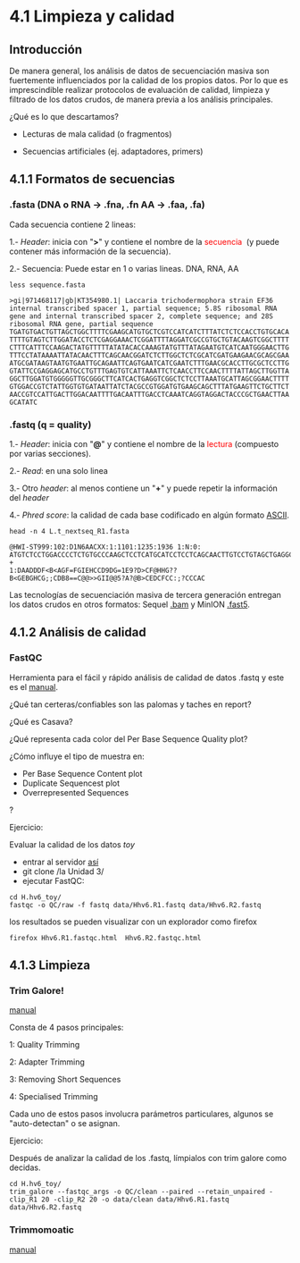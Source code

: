 # 4.1 Limpieza y calidad

## Introducción

De manera general, los análisis de datos de secuenciación masiva son fuertemente influenciados por la calidad de los propios datos. Por lo que es imprescindible realizar protocolos de evaluación de calidad, limpieza y filtrado de los datos crudos, de manera previa a los análisis principales.

¿Qué es lo que descartamos?

- Lecturas de mala calidad (o fragmentos)

- Secuencias artificiales (ej. adaptadores, primers)

  

## 4.1.1 Formatos de secuencias

### .fasta (DNA o RNA -> .fna, .fn AA -> .faa, .fa)

Cada secuencia contiene 2 lineas:

1.- *Header*: inicia con "**>**" y contiene el nombre de la <span style="color:red"> secuencia </span> (y puede contener más información de la secuencia).

2.- Secuencia: Puede estar en 1 o varias lineas. DNA, RNA, AA 

```
less sequence.fasta
```

```
>gi|971468117|gb|KT354980.1| Laccaria trichodermophora strain EF36 internal transcribed spacer 1, partial sequence; 5.8S ribosomal RNA gene and internal transcribed spacer 2, complete sequence; and 28S ribosomal RNA gene, partial sequence
TGATGTGACTGTTAGCTGGCTTTTCGAAGCATGTGCTCGTCCATCATCTTTATCTCTCCACCTGTGCACA
TTTTGTAGTCTTGGATACCTCTCGAGGAAACTCGGATTTTAGGATCGCCGTGCTGTACAAGTCGGCTTTT
CTTTCATTTCCAAGACTATGTTTTTATATACACCAAAGTATGTTTATAGAATGTCATCAATGGGAACTTG
TTTCCTATAAAATTATACAACTTTCAGCAACGGATCTCTTGGCTCTCGCATCGATGAAGAACGCAGCGAA
ATGCGATAAGTAATGTGAATTGCAGAATTCAGTGAATCATCGAATCTTTGAACGCACCTTGCGCTCCTTG
GTATTCCGAGGAGCATGCCTGTTTGAGTGTCATTAAATTCTCAACCTTCCAACTTTTATTAGCTTGGTTA
GGCTTGGATGTGGGGGTTGCGGGCTTCATCACTGAGGTCGGCTCTCCTTAAATGCATTAGCGGAACTTTT
GTGGACCGTCTATTGGTGTGATAATTATCTACGCCGTGGATGTGAAGCAGCTTTATGAAGTTCTGCTTCT
AACCGTCCATTGACTTGGACAATTTTGACAATTTGACCTCAAATCAGGTAGGACTACCCGCTGAACTTAA
GCATATC
```



### .fastq (q = quality)

1.- *Header*: inicia con "**@**" y contiene el nombre de la <span style="color:red">lectura</span> (compuesto por varias secciones).

2.- *Read*: en una solo linea

3.- Otro *header*: al menos contiene un "**+**" y puede repetir la información del *header*

4.- *Phred score*: la calidad de cada base codificado en algún formato [ASCII](http://drive5.com/usearch/manual/quality_score.html).

```
head -n 4 L.t_nextseq_R1.fasta
```

```
@HWI-ST999:102:D1N6AACXX:1:1101:1235:1936 1:N:0:
ATGTCTCCTGGACCCCTCTGTGCCCAAGCTCCTCATGCATCCTCCTCAGCAACTTGTCCTGTAGCTGAGGCTCACTGACTACCAGCTGCAG
+
1:DAADDDF<B<AGF=FGIEHCCD9DG=1E9?D>CF@HHG??B<GEBGHCG;;CDB8==C@@>>GII@@5?A?@B>CEDCFCC:;?CCCAC
```



Las tecnologías de secuenciación masiva de tercera generación entregan los datos crudos en otros formatos: Sequel [.bam](https://dnatech.genomecenter.ucdavis.edu/faqs/which-data-will-i-receive-from-the-pacbio-sequel-sequencer-will-they-have-quality-scores/) y MinION [.fast5](https://medium.com/@shiansu/a-look-at-the-nanopore-fast5-format-f711999e2ff6).



## 4.1.2 Análisis de calidad

### FastQC

Herramienta para el fácil y rápido análisis de calidad de datos .fastq y este es el  [manual](https://dnacore.missouri.edu/PDF/FastQC_Manual.pdf).

¿Qué tan certeras/confiables son las palomas y taches en report?

¿Qué es Casava?

¿Qué representa cada color del Per Base Sequence Quality plot?

¿Cómo influye el tipo de muestra en:

- Per Base Sequence Content plot
- Duplicate Sequencest plot
- Overrepresented Sequences

?

Ejercicio:

Evaluar la calidad de los datos *toy*

- entrar al servidor [así](https://github.com/AliciaMstt/TallerBioinf/blob/master/Unidad3/ssh.txt)
- git clone /la Unidad 3/
- ejecutar FastQC:

```
cd H.hv6_toy/
fastqc -o QC/raw -f fastq data/Hhv6.R1.fastq data/Hhv6.R2.fastq
```

los resultados se pueden visualizar con un explorador como firefox

```
firefox Hhv6.R1.fastqc.html  Hhv6.R2.fastqc.html
```



## 4.1.3 Limpieza

### Trim Galore!

[manual](https://github.com/FelixKrueger/TrimGalore/blob/master/Docs/Trim_Galore_User_Guide.md)

Consta de 4 pasos principales:

1: Quality Trimming

2: Adapter Trimming

3: Removing Short Sequences

4: Specialised Trimming

Cada uno de estos pasos involucra parámetros particulares, algunos se "auto-detectan" o se asignan.

Ejercicio:

Después de analizar la calidad de los .fastq, límpialos con trim galore como decidas. 

```
cd H.hv6_toy/
trim_galore --fastqc_args -o QC/clean --paired --retain_unpaired -clip_R1 20 -clip_R2 20 -o data/clean data/Hhv6.R1.fastq data/Hhv6.R2.fastq
```



### Trimmomoatic

[manual](http://www.usadellab.org/cms/uploads/supplementary/Trimmomatic/TrimmomaticManual_V0.32.pdf)



